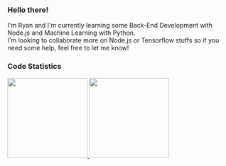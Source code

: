 ### Hello there!
I'm Ryan and I'm currently learning some Back-End Development with Node.js and Machine Learning with Python.<br>
I'm looking to collaborate more on Node.js or Tensorflow stuffs so if you need some help, feel free to let me know!

### Code Statistics
<p align="left">
<a href="https://github.com/RyanOld">
  <img height="180em" src="https://github-readme-stats-eight-theta.vercel.app/api?username=RyanOld&show_icons=true&theme=algolia&include_all_commits=true&count_private=true"/>
  <img height="180em" src="https://github-readme-stats-eight-theta.vercel.app/api/top-langs/?username=RyanOld&layout=compact&theme=algolia"/>
</a>
</p>
<!--
**RyanOld/RyanOld** is a ✨ _special_ ✨ repository because its `README.md` (this file) appears on your GitHub profile.

Here are some ideas to get you started:

- 🔭 I’m currently working on ...
- 🌱 I’m currently learning ...
- 👯 I’m looking to collaborate on ...
- 🤔 I’m looking for help with ...
- 💬 Ask me about ...
- 📫 How to reach me: ...
- 😄 Pronouns: ...
- ⚡ Fun fact: ...
-->
